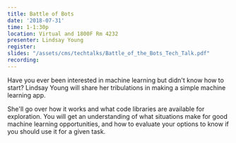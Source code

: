 ```yaml
---
title: Battle of Bots
date: '2018-07-31'
time: 1-1:30p
location: Virtual and 1800F Rm 4232
presenter: Lindsay Young
register:
slides: "/assets/cms/techtalks/Battle_of_the_Bots_Tech_Talk.pdf"
recording:
---
```


Have you ever been interested in machine learning but didn't know how to start? Lindsay Young will share her tribulations in making a simple machine learning app.

She'll go over how it works and what code libraries are available for exploration. You will get an understanding of what situations make for good machine learning opportunities, and how to evaluate your options to know if you should use it for a given task.
